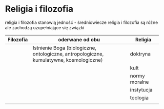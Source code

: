 # Religia i filozofia


religia i filozofia stanowią jedność - średniowiecze
religia i filozofia są różne ale zachodzą uzupełniające się związki


| Filozofia | oderwane od obu                                                                         | Religia       |
| --------- | --------------------------------------------------------------------------------------- | ------------- |
|           | Istnienie Boga (biologiczne, ontologiczne, antropologiczne, kumulatywne, kosmologiczne) | doktryna      |
|           |                                                                                         | kult          |
|           |                                                                                         | normy moralne |
|           |                                                                                         | instytucja    |
|           |                                                                                         | teologia      |
|           |                                                                                         |               |



